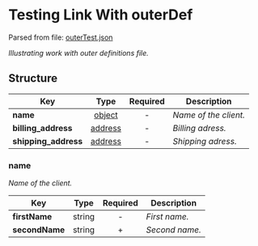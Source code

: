 # __Testing Link With outerDef__
Parsed from file: [outerTest.json](https://github.com/McCastles/JMC/blob/master/examples/outerTest.json)

_Illustrating work with outer definitions file._
## __Structure__

|Key|Type|Required|Description|
|-|:-:|:-:|-|
|__name__|[object](#name)|-|_Name of the client._|
|__billing_address__|[address](#definitions)|-|_Billing adress._|
|__shipping_address__|[address](#definitions)|-|_Shipping adress._|
### __name__
_Name of the client._

|Key|Type|Required|Description|
|-|:-:|:-:|-|
|__firstName__|string|-|_First name._|
|__secondName__|string|+|_Second name._|